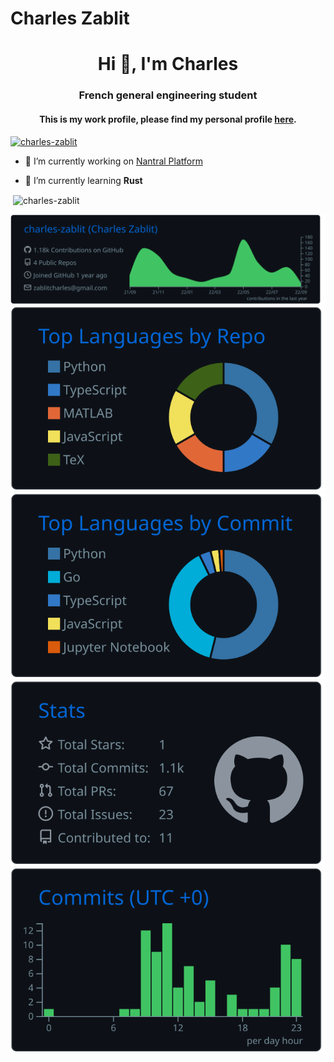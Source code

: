 # Charles Zablit

<h1 align="center">Hi 👋, I'm Charles</h1>
<h3 align="center">French general engineering student</h3>
<h4 align="center">This is my work profile, please find my personal profile <a href="https://github.com/Sarrus1/">here</a>.</h3>

<p align="left"> <a href="https://github.com/ryo-ma/github-profile-trophy"><img src="https://github-profile-trophy.vercel.app/?username=charles-zablit" alt="charles-zablit" /></a> </p>

- 🔭 I’m currently working on [Nantral Platform](https://github.com/nantral-platform/nantralPlatform)

- 🌱 I’m currently learning **Rust**

<p>&nbsp;<img align="center" src="https://github-readme-stats.vercel.app/api?username=charles-zablit&show_icons=true&locale=en" alt="charles-zablit" /></p>

[![](https://raw.githubusercontent.com/charles-zablit/charles-zablit/master/profile-summary-card-output/github_dark/0-profile-details.svg)](https://github.com/charles-zablit/github-profile-summary-cards)
[![](https://raw.githubusercontent.com/charles-zablit/charles-zablit/master/profile-summary-card-output/github_dark/1-repos-per-language.svg)](https://github.com/charles-zablit/github-profile-summary-cards) [![](https://raw.githubusercontent.com/charles-zablit/charles-zablit/master/profile-summary-card-output/github_dark/2-most-commit-language.svg)](https://github.com/charles-zablit/github-profile-summary-cards)
[![](https://raw.githubusercontent.com/charles-zablit/charles-zablit/master/profile-summary-card-output/github_dark/3-stats.svg)](https://github.com/charles-zablit/github-profile-summary-cards) [![](https://raw.githubusercontent.com/charles-zablit/charles-zablit/master/profile-summary-card-output/github_dark/4-productive-time.svg)](https://github.com/charles-zablit/github-profile-summary-cards)
